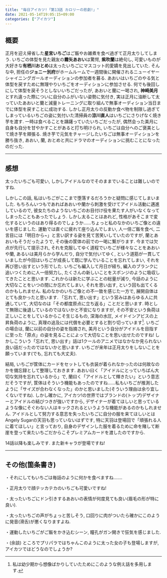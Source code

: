 ```yaml
---
title: "毎日アイカツ!「第13話 カロリーの悲劇!」"
date: 2021-05-14T19:05:15+09:00
categories: ["アイカツ"]
---
```

## 概要

正月を迎え帰省した**星宮いちご**はご飯やお雑煮を食べ過ぎて正月太りしてしまう. いちごの体型を見た親友の**霧矢あおい**は驚愕, **紫吹蘭**は絶句し, 可愛いものが大好きな**有栖川おとめ**は太ったいちごにマスコット的愛嬌を見出していた. そんな中, 担任の**ジョニー別府**がホームルームで一週間後に開催されるニューイヤーシャイニングガールオーディションの参加者を募る. あおいはいちごのやる気と体型を戻すために無理やりいちごをオーディションに参加させる. 何でも後回しにして体型を戻そうとしないいちごだったが, あおいと蘭に一喝され, **神崎美月**とすれ違った際についに自分のふがいない姿勢に気付き, 実は正月に油断して太っていたあおいと蘭と減量トレーニングに取り組んで無事オーディション当日までに体型を戻すことに成功する. しかし正月太りの反動か食べ物を制限し過ぎてしまっているいちごの姿に気付いた清掃員の**涼川直人**はいちごにさりげなく焼き芋を渡す. 一時は食べることを躊躇っていたいちごだったが, 偶然会った美月に自身も自分を甘やかすことがあると打ち明けられ, いちごは自分へのご褒美として焼き芋を頬張る. 焼き芋で元気をチャージしたいちごは無事オーディションを勝ち抜き, あおい, 蘭, おとめと共にドラマのオーディションに挑むことになったのだった.

***

## 感想

太ったいちごも可愛い, しかしアイドルなのでそのままでいることは難しいのですね.

しかしこの話, 私はいちごがここまで堕落するだろうかと疑問に感じてしまいました. もちろんいつもであればあおいや蘭から刺激を受けてアイドル活動に邁進しているので, 彼女たちのようないちごのお目付け役を果たす人がいなくなってしまったこともあったでしょう. しかし太ることはあれど, 性格があそこまで変化するというのはあり得るのでしょうか……ちょっと私のなかのいちご像との違いを感じました. 運動では直ぐに疲れて座り込んでしまい, 人一倍ご飯を食べ, 二言目には「明日から~」と言い訳する姿を見て苦笑いしていたのですが, 蘭とあおいもそうだったようで, その後の筐体の前での一喝に繋がります. 今までは欠点が先行して提示され, それを克服してゆく道程でいちごが様々なことをあおいや蘭, あるいは美月らから学んだり, 自分で気付いてゆく, という道筋が一貫していましたが今回はいちごが成長して既に学んでいることを忘れてしまい, それを再び思い出すという形でした. いちごも編入して月日が経ち, 編入のブランクに追いつくために人一倍努力し, たくさんの新しいことをスポンジのように吸収してきたことと思います. これからは新たに学ぶことの総量が減り, 今話のように大切なことをいつの間にか忘れてしまい, それを思い出す, という回も出てくるのかもしれません. 私のなかのいちご像との不一致を感じた一方で, 展開自体はとても良かったと思います. 「忘れて, 思い出す」という営みはあらゆる人に共通していて, 大切なのは「その都度原点に立ち返る」ことだと思います. 時として無限に後退しているのではないかと不安になりますが, その不安という負荷は正しいことをしているからこそ生じるもの, 深海の水圧, メイドインアビスの上昇負荷のように, 真理の追及には代償を必要とすると割り切っています[^footnote_1]. いちごの場合は, 蘭に以前の自分の姿を指摘され, 美月という自分がアイドルを目指すに至った「原点」の姿を見ることによって大切なことを思い出せたのですね! しかしこういう「忘れて, 思い出す」話は1クールのアニメではなかなか見られない良い話だったのではないかと思います. いちごが来年は正月太りをしないことを願っています(でも, 忘れても大丈夫).

結局, いちごが筐体にカードをセットしても衣装が着られなかったのは何故なのかを備忘録として整理しておきます. あおい曰く「アイドルにとっていちばん大切な気持を忘れているから」で, 蘭曰く「アイドルとして輝きたい」という意志だそうですが, 筐体はそういう機能もあったのですね……私もいちごが推測したように「サイズが合わなくなった」のかと思いました(そういう理由は余り宜しくないですね). しかし確かに, アイカツ!の世界ではブランドの(トップ)デザイナーとアイドルの結びつきが強いですから, デザイナーが着てほしいと思っているような像にそぐわない人はキックされるというような機能があるのかもしれません. アイドルとして努力する意志を失ったいちごに自分の服を来てほしいとはAngely Sugarの天羽も思っていないはずです, 特に天羽は登場回で「頑張れる人に着てほしい」と言っており, 自身のデザインした服を着るために命を賭して断崖を登って来たいちごだからこそプレミアムカードを渡したのですから.

14話以降も楽しみです. また新キャラが登場ですね!

***

## その他(箇条書き)

・それにしてもいちごは毎話のように何かを食べますね…….

・正月太りで顔テッカテカのいちごも可愛いですね!

・太ったいちごにドン引きするあおいの表情が何度見ても良い(眉毛の形が特に良い).

・太ったいちごの声がちょっと苦しそう, 口回りに肉がついたら確かにこのように発音(滑舌)が悪くなりますよね.

・運動したいちごがご飯をかき込むシーン, 瞳孔がガン開きで狂気を感じました.

・(余談) ところでプリパラではちゃんこのように太った女の子も登場しますが, アイカツではどうなのでしょうか?

[^footnote_1]:私は幼少期から想像ばかりしていたためにこのような例え話を多用します.
